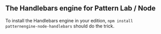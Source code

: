 ## The Handlebars engine for Pattern Lab / Node

To install the Handlebars engine in your edition, `npm install patternengine-node-handlebars` should do the trick.
 
